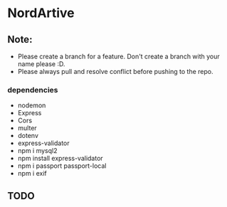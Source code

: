 # NordArtive

## Note:

- Please create a branch for a feature. Don't create a branch with your name please :D.
- Please always pull and resolve conflict before pushing to the repo.

### dependencies

- nodemon
- Express
- Cors
- multer
- dotenv
- express-validator
- npm i mysql2
- npm install express-validator
- npm i passport passport-local
- npm i exif

## TODO